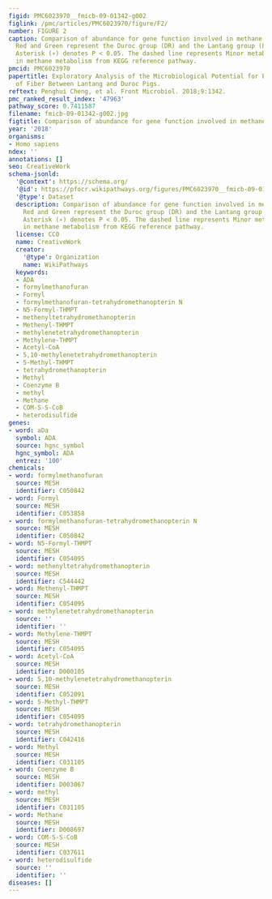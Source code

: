 ```yaml
---
figid: PMC6023970__fmicb-09-01342-g002
figlink: /pmc/articles/PMC6023970/figure/F2/
number: FIGURE 2
caption: Comparison of abundance for gene function involved in methane metabolism.
  Red and Green represent the Duroc group (DR) and the Lantang group (LT), respectively.
  Asterisk (∗) denotes P < 0.05. The dashed line represents Minor metabolic pathway
  in methane metabolism from KEGG reference pathway.
pmcid: PMC6023970
papertitle: Exploratory Analysis of the Microbiological Potential for Efficient Utilization
  of Fiber Between Lantang and Duroc Pigs.
reftext: Penghui Cheng, et al. Front Microbiol. 2018;9:1342.
pmc_ranked_result_index: '47963'
pathway_score: 0.7411587
filename: fmicb-09-01342-g002.jpg
figtitle: Comparison of abundance for gene function involved in methane metabolism
year: '2018'
organisms:
- Homo sapiens
ndex: ''
annotations: []
seo: CreativeWork
schema-jsonld:
  '@context': https://schema.org/
  '@id': https://pfocr.wikipathways.org/figures/PMC6023970__fmicb-09-01342-g002.html
  '@type': Dataset
  description: Comparison of abundance for gene function involved in methane metabolism.
    Red and Green represent the Duroc group (DR) and the Lantang group (LT), respectively.
    Asterisk (∗) denotes P < 0.05. The dashed line represents Minor metabolic pathway
    in methane metabolism from KEGG reference pathway.
  license: CC0
  name: CreativeWork
  creator:
    '@type': Organization
    name: WikiPathways
  keywords:
  - ADA
  - formylmethanofuran
  - Formyl
  - formylmethanofuran-tetrahydromethanopterin N
  - N5-Formyl-THMPT
  - methenyltetrahydromethanopterin
  - Methenyl-THMPT
  - methylenetetrahydromethanopterin
  - Methylene-THMPT
  - Acetyl-CoA
  - 5,10-methylenetetrahydromethanopterin
  - 5-Methyl-THMPT
  - tetrahydromethanopterin
  - Methyl
  - Coenzyme B
  - methyl
  - Methane
  - COM-S-S-CoB
  - heterodisulfide
genes:
- word: aDa
  symbol: ADA
  source: hgnc_symbol
  hgnc_symbol: ADA
  entrez: '100'
chemicals:
- word: formylmethanofuran
  source: MESH
  identifier: C050842
- word: Formyl
  source: MESH
  identifier: C053858
- word: formylmethanofuran-tetrahydromethanopterin N
  source: MESH
  identifier: C050842
- word: N5-Formyl-THMPT
  source: MESH
  identifier: C054095
- word: methenyltetrahydromethanopterin
  source: MESH
  identifier: C544442
- word: Methenyl-THMPT
  source: MESH
  identifier: C054095
- word: methylenetetrahydromethanopterin
  source: ''
  identifier: ''
- word: Methylene-THMPT
  source: MESH
  identifier: C054095
- word: Acetyl-CoA
  source: MESH
  identifier: D000105
- word: 5,10-methylenetetrahydromethanopterin
  source: MESH
  identifier: C052091
- word: 5-Methyl-THMPT
  source: MESH
  identifier: C054095
- word: tetrahydromethanopterin
  source: MESH
  identifier: C042416
- word: Methyl
  source: MESH
  identifier: C031105
- word: Coenzyme B
  source: MESH
  identifier: D003067
- word: methyl
  source: MESH
  identifier: C031105
- word: Methane
  source: MESH
  identifier: D008697
- word: COM-S-S-CoB
  source: MESH
  identifier: C037611
- word: heterodisulfide
  source: ''
  identifier: ''
diseases: []
---
```

